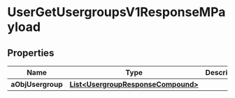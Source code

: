 

# UserGetUsergroupsV1ResponseMPayload

## Properties

Name | Type | Description | Notes
------------ | ------------- | ------------- | -------------
**aObjUsergroup** | [**List&lt;UsergroupResponseCompound&gt;**](UsergroupResponseCompound.md) |  | 




